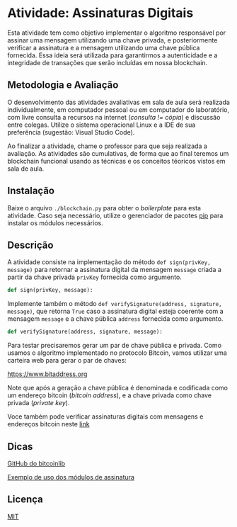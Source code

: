# Atividade: Assinaturas Digitais

Esta atividade tem como objetivo implementar o algoritmo responsável por assinar uma mensagem utilizando uma chave privada, e posteriormente verificar a assinatura e a mensagem utilizando uma chave pública fornecida. Essa ideia será utilizada para garantirmos a autenticidade e a integridade de transações que serão incluídas em nossa blockchain.

## Metodologia e Avaliação

O desenvolvimento das atividades avaliativas em sala de aula será realizada individualmente, em computador pessoal ou em computador do laboratório, com livre consulta a recursos na internet (*consulta != cópia*) e discussão entre colegas. Utilize o sistema operacional Linux e a  IDE de sua preferência (sugestão: Visual Studio Code).

Ao finalizar a atividade, chame o professor para que seja realizada a avaliação. As atividades são cumulativas, de forma que ao final teremos um blockchain funcional usando as técnicas e os conceitos téoricos vistos em sala de aula.

## Instalação

Baixe o arquivo `./blockchain.py` para obter o *boilerplate* para esta atividade. Caso seja necessário, utilize o gerenciador de pacotes [pip](https://pip.pypa.io/en/stable/) para instalar os módulos necessários.

## Descrição

A atividade consiste na implementação do método `def sign(privKey, message)` para retornar a assinatura digital da mensagem `message` criada a partir da chave privada `privKey` fornecida como argumento.

```python
def sign(privKey, message):
```

Implemente também o método `def verifySignature(address, signature, message)`, que retorna `True` caso a assinatura digital esteja coerente com a mensagem `message`  e a chave pública `address` fornecida como argumento.

```python
def verifySignature(address, signature, message):
```

Para testar precisaremos gerar um par de chave pública e privada. Como usamos o algoritmo implementado no protocolo Bitcoin, vamos utilizar uma carteira web para gerar o par de chaves:

https://www.bitaddress.org

Note que após a geração a chave pública é denominada e codificada como um endereço bitcoin (*bitcoin address*), e a chave privada como chave privada (*private key*).

Voce também pode verificar assinaturas digitais com mensagens e endereços bitcoin neste [link](https://btc.coin.space/messages/verify)

## Dicas

[GitHub do bitcoinlib](https://github.com/petertodd/python-bitcoinlib)

[Exemplo de uso dos módulos de assinatura](https://github.com/petertodd/python-bitcoinlib/blob/master/examples/sign-message.py)

## Licença
[MIT](https://choosealicense.com/licenses/mit/)